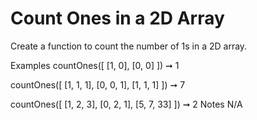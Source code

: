 # Count Ones in a 2D Array

Create a function to count the number of 1s in a 2D array.

Examples
countOnes([
[1, 0],
[0, 0]
]) ➞ 1

countOnes([
[1, 1, 1],
[0, 0, 1],
[1, 1, 1]
]) ➞ 7

countOnes([
[1, 2, 3],
[0, 2, 1],
[5, 7, 33]
]) ➞ 2
Notes
N/A
